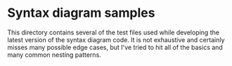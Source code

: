 # Syntax diagram samples

This directory contains several of the test files used
while developing the latest version of the syntax diagram
code. It is not exhaustive and certainly misses many possible
edge cases, but I've tried to hit all of the basics
and many common nesting patterns.